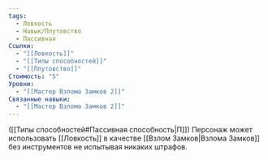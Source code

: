 ```yaml
---
tags:
  - Ловкость
  - Навык/Плутовство
  - Пассивная
Ссылки:
  - "[[Ловкость]]"
  - "[[Типы способностей]]"
  - "[[Плутовство]]"
Стоимость: "5"
Уровни:
  - "[[Мастер Взлома Замков 2]]"
Связанные навыки:
  - "[[Мастер Взлома Замков 2]]"
---
```

([[Типы способностей#Пассивная способность|П]]) Персонаж может использовать [[Ловкость]] в качестве [[Взлом Замков|Взлома Замков]] без инструментов не испытывая никаких штрафов. 
